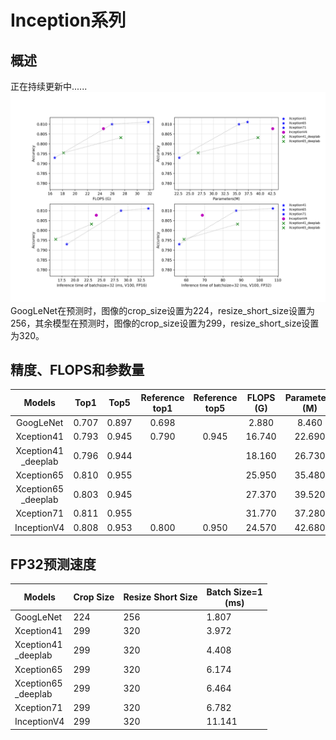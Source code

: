 # Inception系列

## 概述
正在持续更新中......
![](../../images/models/Inception.png)
GoogLeNet在预测时，图像的crop_size设置为224，resize_short_size设置为256，其余模型在预测时，图像的crop_size设置为299，resize_short_size设置为320。


## 精度、FLOPS和参数量

| Models             | Top1   | Top5   | Reference<br>top1 | Reference<br>top5 | FLOPS<br>(G) | Parameters<br>(M) |
|:--:|:--:|:--:|:--:|:--:|:--:|:--:|
| GoogLeNet          | 0.707  | 0.897  | 0.698             |                   | 2.880        | 8.460             |
| Xception41         | 0.793  | 0.945  | 0.790             | 0.945             | 16.740       | 22.690            |
| Xception41<br>_deeplab | 0.796  | 0.944  |                   |                   | 18.160       | 26.730            |
| Xception65         | 0.810  | 0.955  |                   |                   | 25.950       | 35.480            |
| Xception65<br>_deeplab | 0.803  | 0.945  |                   |                   | 27.370       | 39.520            |
| Xception71         | 0.811  | 0.955  |                   |                   | 31.770       | 37.280            |
| InceptionV4        | 0.808  | 0.953  | 0.800             | 0.950             | 24.570       | 42.680            |



## FP32预测速度

| Models                 | Crop Size | Resize Short Size | Batch Size=1<br>(ms) |
|------------------------|-----------|-------------------|--------------------------|
| GoogLeNet              | 224       | 256               | 1.807                    |
| Xception41             | 299       | 320               | 3.972                    |
| Xception41<br>_deeplab | 299       | 320               | 4.408                    |
| Xception65             | 299       | 320               | 6.174                    |
| Xception65<br>_deeplab | 299       | 320               | 6.464                    |
| Xception71             | 299       | 320               | 6.782                    |
| InceptionV4            | 299       | 320               | 11.141                   |

